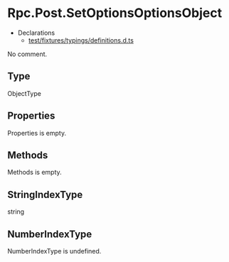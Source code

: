 # Rpc.Post.SetOptionsOptionsObject

* Declarations
  * [test/fixtures/typings/definitions.d.ts](/test/fixtures/typings/definitions.d.ts#L73)

No comment.

## Type

ObjectType

## Properties

Properties is empty.

## Methods

Methods is empty.

## StringIndexType

string

## NumberIndexType

NumberIndexType is undefined.
